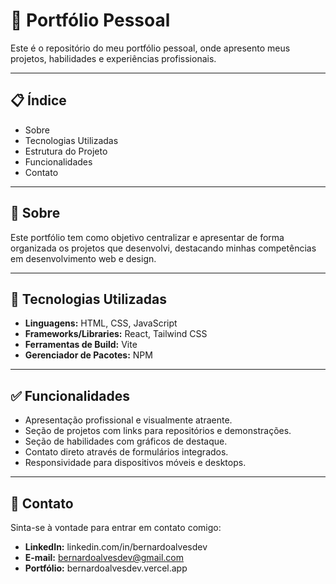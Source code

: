 # 🌟 Portfólio Pessoal

Este é o repositório do meu portfólio pessoal, onde apresento meus projetos, habilidades e experiências profissionais.

---

## 📋 Índice

- Sobre
- Tecnologias Utilizadas
- Estrutura do Projeto
- Funcionalidades
- Contato

---

## 🧐 Sobre

Este portfólio tem como objetivo centralizar e apresentar de forma organizada os projetos que desenvolvi, destacando minhas competências em desenvolvimento web e design.

---

## 🚀 Tecnologias Utilizadas

- **Linguagens:** HTML, CSS, JavaScript
- **Frameworks/Libraries:** React, Tailwind CSS
- **Ferramentas de Build:** Vite
- **Gerenciador de Pacotes:** NPM

---

## ✅ Funcionalidades
- Apresentação profissional e visualmente atraente.
- Seção de projetos com links para repositórios e demonstrações.
- Seção de habilidades com gráficos de destaque.
- Contato direto através de formulários integrados.
- Responsividade para dispositivos móveis e desktops.

---

## 👤 Contato
Sinta-se à vontade para entrar em contato comigo:

- **LinkedIn:** linkedin.com/in/bernardoalvesdev
- **E-mail:** bernardoalvesdev@gmail.com
- **Portfólio:** bernardoalvesdev.vercel.app
